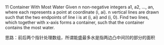 11 Container With Most Water
Given n non-negative integers a1, a2, ..., an, where each represents a point at coordinate (i, ai). n vertical lines are drawn such that the two endpoints of line i is at (i, ai) and (i, 0). Find two lines, which together with x-axis forms a container, such that the container contains the most water. 

思路：前后两个指针处理数组，所谓能盛最多水是指两边凸中间凹的部分的面积